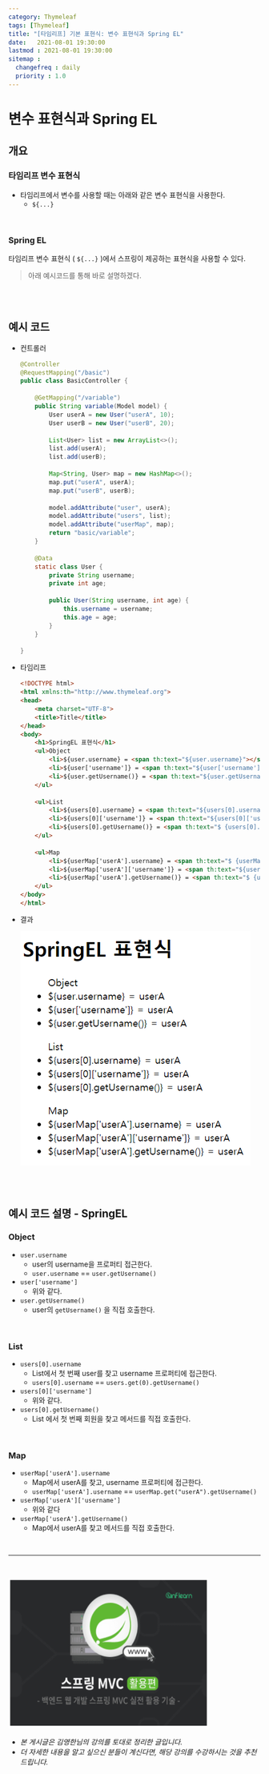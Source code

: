 ```yaml
---
category: Thymeleaf
tags: [Thymeleaf]
title: "[타임리프] 기본 표현식: 변수 표현식과 Spring EL"
date:   2021-08-01 19:30:00 
lastmod : 2021-08-01 19:30:00
sitemap :
  changefreq : daily
  priority : 1.0
---
```


# 변수 표현식과 Spring EL

## 개요

### 타임리프 변수 표현식

- 타임리프에서 변수를 사용할 때는 아래와 같은 변수 표현식을 사용한다.
    - `${...}`

<br>

### Spring EL

타임리프 변수 표현식 ( `${...}` )에서 스프링이 제공하는 표현식을 사용할 수 있다.

> 아래 예시코드를 통해 바로 설명하겠다.

<br><br>

## 예시 코드

- 컨트롤러

    ```java
    @Controller
    @RequestMapping("/basic")
    public class BasicController {

    	@GetMapping("/variable")
    	public String variable(Model model) {
    		User userA = new User("userA", 10);
    		User userB = new User("userB", 20);

    		List<User> list = new ArrayList<>();
    		list.add(userA);
    		list.add(userB);

    		Map<String, User> map = new HashMap<>();
    		map.put("userA", userA);
    		map.put("userB", userB);

    		model.addAttribute("user", userA);
    		model.addAttribute("users", list);
    		model.addAttribute("userMap", map);
    		return "basic/variable";
    	}

    	@Data
    	static class User {
    		private String username;
    		private int age;
    		
    		public User(String username, int age) {
    			this.username = username;
    			this.age = age;
    		}
    	}

    }
    ```

- 타임리프

    ```html
    <!DOCTYPE html>
    <html xmlns:th="http://www.thymeleaf.org">
    <head>
    	<meta charset="UTF-8">
    	<title>Title</title>
    </head>
    <body>
    	<h1>SpringEL 표현식</h1>
    	<ul>Object
    		<li>${user.username} = <span th:text="${user.username}"></span></li>
    		<li>${user['username']} = <span th:text="${user['username']}"></span></li>
    		<li>${user.getUsername()} = <span th:text="${user.getUsername()}"></span></li>
    	</ul>

    	<ul>List
    		<li>${users[0].username} = <span th:text="${users[0].username}"></span></li>
    		<li>${users[0]['username']} = <span th:text="${users[0]['username']}"></span></li>
    		<li>${users[0].getUsername()} = <span th:text="$ {users[0].getUsername()}"></span></li>
    	</ul>

    	<ul>Map
    		<li>${userMap['userA'].username} = <span th:text="$ {userMap['userA'].username}"></span></li>
    		<li>${userMap['userA']['username']} = <span th:text="${userMap['userA'] ['username']}"></span></li>
    		<li>${userMap['userA'].getUsername()} = <span th:text="$ {userMap['userA'].getUsername()}"></span></li>
    	</ul>
    </body>
    </html>
    ```

- 결과

    ![결과](/assets/img/2021-08-01-THYMELEAF_VariableAndSpringEL/Untitled%202.png)

<br><br>

## 예시 코드 설명 - SpringEL

### Object

- `user.username`
    - user의 username을 프로퍼티 접근한다.
    - `user.username` == `user.getUsername()`
- `user['username']`
    - 위와 같다.
- `user.getUsername()`
    - user의 `getUsername()` 을 직접 호출한다.

<br>

### List

- `users[0].username`
    - List에서 첫 번째 user를 찾고 username 프로퍼티에 접근한다.
    - `users[0].username` == `users.get(0).getUsername()`
- `users[0]['username']`
    - 위와 같다.
- `users[0].getUsername()`
    - List 에서 첫 번째 회원을 찾고 메서드를 직접 호출한다.

<br>

### Map

- `userMap['userA'].username`
    - Map에서 userA를 찾고, username 프로퍼티에 접근한다.
    - `userMap['userA'].username` == `userMap.get("userA").getUsername()`
- `userMap['userA']['username']`
    - 위와 같다
- `userMap['userA'].getUsername()`
    - Map에서 userA를 찾고 메서드를 직접 호출한다.

<br>

---

<br>

<a href="https://inf.run/YPER"><img src="/assets/img/Inflearn_Spring_MVC2/logo.png" width="400px" height="300px"></a>

- *본 게시글은 김영한님의 강의를 토대로 정리한 글입니다.*
- *더 자세한 내용을 알고 싶으신 분들이 계신다면, 해당 강의를 수강하시는 것을 추천드립니다.*